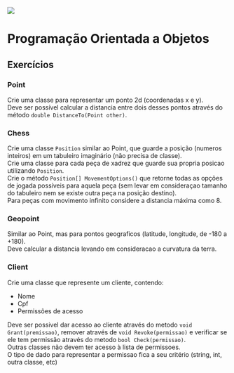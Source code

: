 ![](https://cdn-images-1.medium.com/max/600/1*yGmNAvfYVs0AcugVXjcNWw.jpeg)

# Programação Orientada a Objetos

## Exercícios

### Point

Crie uma classe para representar um ponto 2d (coordenadas x e y).\
Deve ser possível calcular a distancia entre dois desses pontos através do método `double DistanceTo(Point other)`.

### Chess

Crie uma classe `Position` similar ao Point, que guarde a posição (numeros inteiros) em um tabuleiro imaginário (não precisa de classe).\
Crie uma classe para cada peça de xadrez que guarde sua propria posicao utilizando `Position`.\
Crie o método `Position[] MovementOptions()` que retorne todas as opções de jogada possíveis para aquela peça (sem levar em consideraçao tamanho do tabuleiro nem se existe outra peça na posição destino).\
Para peças com movimento infinito considere a distancia máxima como 8.

### Geopoint

Similar ao Point, mas para pontos geograficos (latitude, longitude, de -180 a +180).\
Deve calcular a distancia levando em consideracao a curvatura da terra.

### Client

Crie uma classe que represente um cliente, contendo:
 - Nome
 - Cpf
 - Permissões de acesso

Deve ser possivel dar acesso ao cliente através do metodo `void Grant(premissao)`, remover através de `void Revoke(permissao)` e verificar se ele tem permissão através do metodo `bool Check(permissao)`.\
Outras classes não devem ter acesso à lista de permissoes.\
O tipo de dado para representar a permissao fica a seu critério (string, int, outra classe, etc)
